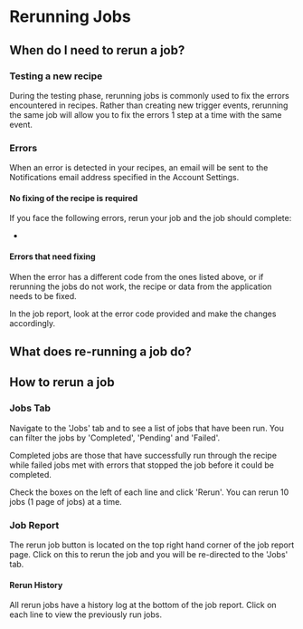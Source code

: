 # Rerunning Jobs

## When do I need to rerun a job? 

### Testing a new recipe

During the testing phase, rerunning jobs is commonly used to fix the errors encountered in recipes. Rather than creating new trigger events, rerunning the same job will allow you to fix the errors 1 step at a time with the same event.

### Errors

When an error is detected in your recipes, an email will be sent to the Notifications email address specified in the Account Settings.

#### No fixing of the recipe is required
 
 If you face the following errors, rerun your job and the job should complete: 

  * 

#### Errors that need fixing

When the error has a different code from the ones listed above, or if rerunning the jobs do not work, the recipe or data from the application needs to be fixed.

In the job report, look at the error code provided and make the changes accordingly. 

## What does re-running a job do? 


## How to rerun a job

### Jobs Tab
Navigate to the 'Jobs' tab and to see a list of jobs that have been run. You can filter the jobs by 'Completed', 'Pending' and 'Failed'. 

Completed jobs are those that have successfully run through the recipe while failed jobs met with errors that stopped the job before it could be completed. 

Check the boxes on the left of each line and click 'Rerun'. You can rerun 10 jobs (1 page of jobs) at a time. 


### Job Report

The rerun job button is located on the top right hand corner of the job report page. Click on this to rerun the job and you will be re-directed to the 'Jobs' tab.

#### Rerun History
All rerun jobs have a history log at the bottom of the job report. Click on each line to view the previously run jobs. 








